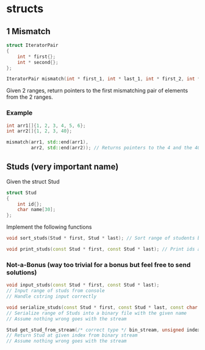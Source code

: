 # structs

## 1 Mismatch

```c++
struct IteratorPair
{
    int * first{};
    int * second{};
};

IteratorPair mismatch(int * first_1, int * last_1, int * first_2, int * last_2)
```

Given 2 ranges, return pointers to the first mismatching pair of elements from the 2 ranges.

### Example

```c++
int arr1[]{1, 2, 3, 4, 5, 6};
int arr2[]{1, 2, 3, 40};

mismatch(arr1, std::end(arr1),
         arr2, std::end(arr2)); // Returns pointers to the 4 and the 40
```

## Studs (very important name)

Given the struct Stud

```c++
struct Stud
{
    int id{};
    char name[30];
};
```

Implement the following functions

```c++
void sort_studs(Stud * first, Stud * last); // Sort range of students by id
```

```c++
void print_studs(const Stud * first, const Stud * last); // Print ids and names of range of studs in the console
```

### Not-a-Bonus (way too trivial for a bonus but feel free to send solutions)

```c++
void input_studs(const Stud * first, const Stud * last);
// Input range of studs from console
// Handle cstring input correctly
```

```c++
void serialize_studs(const Stud * first, const Stud * last, const char * file_name);
// Serialize range of Studs into a binary file with the given name
// Assume nothing wrong goes with the stream
```

```c++
Stud get_stud_from_stream(/* correct type */ bin_stream, unsigned index);
// Return Stud at given index from binary stream
// Assume nothing wrong goes with the stream
```
